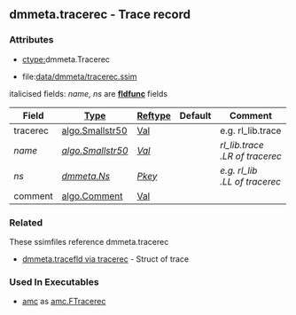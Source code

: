 ## dmmeta.tracerec - Trace record


### Attributes
<a href="#attributes"></a>
<!-- dev.mdmark  mdmark:MDSECTION  state:BEG_AUTO  param:Attributes -->
* [ctype:](/txt/ssimdb/dmmeta/ctype.md)dmmeta.Tracerec

* file:[data/dmmeta/tracerec.ssim](/data/dmmeta/tracerec.ssim)

italicised fields: *name, ns* are [**fldfunc**](/txt/ssim.md#fldfunc) fields

|Field|[Type](/txt/ssimdb/dmmeta/ctype.md)|[Reftype](/txt/ssimdb/dmmeta/reftype.md)|Default|Comment|
|---|---|---|---|---|
|tracerec|[algo.Smallstr50](/txt/protocol/algo/README.md#algo-smallstr50)|[Val](/txt/exe/amc/reftypes.md#val)||e.g. rl_lib.trace|
|*name*|*[algo.Smallstr50](/txt/protocol/algo/README.md#algo-smallstr50)*|*[Val](/txt/exe/amc/reftypes.md#val)*||*rl_lib.trace<br>.LR of tracerec*|
|*ns*|*[dmmeta.Ns](/txt/ssimdb/dmmeta/ns.md)*|*[Pkey](/txt/exe/amc/reftypes.md#pkey)*||*e.g. rl_lib<br>.LL of tracerec*|
|comment|[algo.Comment](/txt/protocol/algo/Comment.md)|[Val](/txt/exe/amc/reftypes.md#val)|||

<!-- dev.mdmark  mdmark:MDSECTION  state:END_AUTO  param:Attributes -->

### Related
<a href="#related"></a>
<!-- dev.mdmark  mdmark:MDSECTION  state:BEG_AUTO  param:Related -->
These ssimfiles reference dmmeta.tracerec

* [dmmeta.tracefld via tracerec](/txt/ssimdb/dmmeta/tracefld.md) - Struct of trace 

<!-- dev.mdmark  mdmark:MDSECTION  state:END_AUTO  param:Related -->

### Used In Executables
<a href="#used-in-executables"></a>
<!-- dev.mdmark  mdmark:MDSECTION  state:BEG_AUTO  param:ImdbUses -->

* [amc](/txt/exe/amc/internals.md) as [amc.FTracerec](/txt/exe/amc/internals.md#amc-ftracerec)

<!-- dev.mdmark  mdmark:MDSECTION  state:END_AUTO  param:ImdbUses -->


